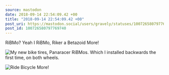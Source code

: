 ```yaml
---
source: mastodon
date: 2018-09-14 22:54:09.42 +00
title: "2018-09-14 22:54:09.42 +00"
post_uri: https://mastodon.social/users/gravely/statuses/100726580797769740
post_id: 100726580797769740
---
```

RiBMo? Yeah I RiBMo, Riker a Betazoid More!


![My new bike tires, Panaracer RiBMos. Which I installed backwards the first time, on both wheels.](/images/6342005.jpeg)

![Ride Bicycle More!](/images/6342006.jpeg)

